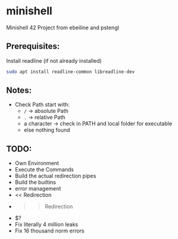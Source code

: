# minishell
Minishell 42 Project from ebeiline and pstengl

## Prerequisites:
Install readline (if not already installed)
```bash
sudo apt install readline-common libreadline-dev
```

## Notes:
- Check Path start with:
    - `/` -> absolute Path
    - `.` -> relative Path
    - a character -> check in PATH and local folder for executable
    - else nothing found

## TODO:
- Own Environment
- Execute the Commands
- Build the actual redirection pipes
- Build the builtins
- error management
- << Redirection
- >> Redirection
- $?
- Fix literally 4 million leaks
- Fix 16 thousand norm errors
